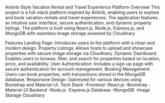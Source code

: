 Airbnb-Style Vacation Rental and Travel Experience Platform
Overview
This project is a full-stack platform inspired by Airbnb, enabling users to explore and book vacation rentals and travel experiences. The application features an intuitive user interface, secure authentication, and dynamic property listings. The platform is built using React.js, Node.js, Express.js, and MongoDB with seamless image storage powered by Cloudinary

Features
Landing Page: Introduces users to the platform with a clean and modern design.
Property Listings: Allows hosts to upload and showcase properties with secure image storage via Cloudinary.
Dynamic Dashboard: Enables users to browse, filter, and search for properties based on location, price, and availability.
User Authentication: Includes a sign-up page with secure authentication for account management.
Booking Management: Users can book properties, with transactions stored in the MongoDB database.
Responsive Design: Optimized for various devices using Bootstrap and Material-UI.
Tech Stack
-Frontend
-React.js
-Bootstrap
-Material-UI
Backend
-Node.js
-Express.js
Database
-MongoDB
-Image Storage
Cloudinary